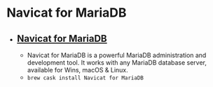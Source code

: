 # Navicat for MariaDB
- [Navicat for MariaDB](https://www.navicat.com/products/navicat-for-mariadb)
  - 
  - Navicat for MariaDB is a powerful MariaDB administration and development tool. It works with any MariaDB database server, available for Wins, macOS & Linux.
  - `brew cask install Navicat for MariaDB`
